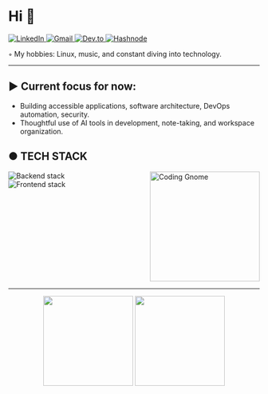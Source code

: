 # Hi 👋
<p align="left">
  <a href="https://www.linkedin.com/in/ashbuk/" target="_blank">
    <img src="https://img.shields.io/badge/LinkedIn-0A66C2?style=flat-square&logo=linkedin&logoColor=white" alt="LinkedIn" />
  </a>
  <a href="mailto:2asherbuk@gmail.com">
    <img src="https://img.shields.io/badge/Gmail-D14836?style=flat-square&logo=gmail&logoColor=white" alt="Gmail" />
  </a>
  <a href="https://dev.to/ashbuk" target="_blank">
    <img src="https://img.shields.io/badge/Dev.to-0A0A0A?style=flat-square&logo=devdotto&logoColor=white" alt="Dev.to" />
  </a>
  <a href="https://ashbuk.hashnode.dev/" target="_blank">
    <img src="https://img.shields.io/badge/Hashnode-2962FF?style=flat-square&logo=hashnode&logoColor=white" alt="Hashnode" />
  </a>
</p>

◦ My hobbies: Linux, music, and constant diving into technology.

---

## ▶ Current focus for now:
- Building accessible applications, software architecture, DevOps automation, security.
- Thoughtful use of AI tools in development, note-taking, and workspace organization.

## ● TECH STACK

<img align="right" width="220" src="https://github.com/user-attachments/assets/57870348-fce4-45c3-b396-d72a9c6b4bd1" alt="Coding Gnome">

<p align="left">
  <img src="https://skillicons.dev/icons?i=linux,docker,git,go,nodejs,postgres,redis" alt="Backend stack" />
  <br>
  <img src="https://skillicons.dev/icons?i=js,ts,react,nextjs,tailwind" alt="Frontend stack" />
</p>

<br clear="right"/>

---

<div align="center">
  <img height="180em" src="https://github-readme-stats.vercel.app/api?username=AshBuk&show_icons=true&theme=tokyonight&include_all_commits=true&count_private=true&hide_border=true&bg_color=0d1117"/>
  <img height="180em" src="https://github-readme-stats.vercel.app/api/top-langs/?username=AshBuk&layout=compact&langs_count=8&theme=tokyonight&hide_border=true&bg_color=0d1117"/>
</div>
